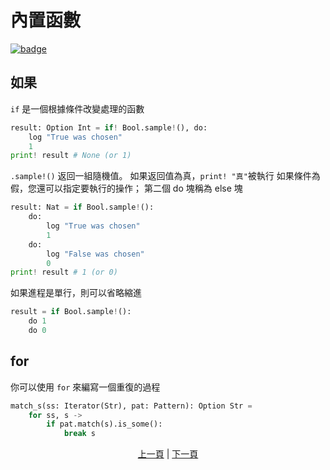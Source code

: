 # 內置函數

[![badge](https://img.shields.io/endpoint.svg?url=https%3A%2F%2Fgezf7g7pd5.execute-api.ap-northeast-1.amazonaws.com%2Fdefault%2Fsource_up_to_date%3Fowner%3Derg-lang%26repos%3Derg%26ref%3Dmain%26path%3Ddoc/EN/syntax/05_builtin_funcs.md%26commit_hash%3D51de3c9d5a9074241f55c043b9951b384836b258)](https://gezf7g7pd5.execute-api.ap-northeast-1.amazonaws.com/default/source_up_to_date?owner=erg-lang&repos=erg&ref=main&path=doc/EN/syntax/05_builtin_funcs.md&commit_hash=51de3c9d5a9074241f55c043b9951b384836b258)

## 如果

`if` 是一個根據條件改變處理的函數

```python
result: Option Int = if! Bool.sample!(), do:
    log "True was chosen"
    1
print! result # None (or 1)
```

`.sample!()` 返回一組隨機值。 如果返回值為真，`print! "真"`被執行
如果條件為假，您還可以指定要執行的操作； 第二個 do 塊稱為 else 塊

```python
result: Nat = if Bool.sample!():
    do:
        log "True was chosen"
        1
    do:
        log "False was chosen"
        0
print! result # 1 (or 0)
```

如果進程是單行，則可以省略縮進

```python
result = if Bool.sample!():
    do 1
    do 0
```

## for

你可以使用 `for` 來編寫一個重復的過程

```python
match_s(ss: Iterator(Str), pat: Pattern): Option Str =
    for ss, s ->
        if pat.match(s).is_some():
            break s
```

<p align='center'>
    <a href='./04_function.md'>上一頁</a> | <a href='./06_operator.md'>下一頁</a>
</p>
